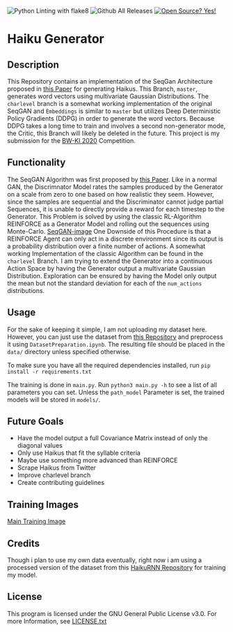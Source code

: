 ![Python Linting with flake8](https://github.com/Wuelle/hAIku_generator/workflows/Python%20Linting%20with%20flake8/badge.svg)
![Github All Releases](https://img.shields.io/github/downloads/Wuelle/BW-KI-2020/total.svg)
[![Open Source? Yes!](https://badgen.net/badge/Open%20Source%20%3F/Yes%21/blue?icon=github)](https://github.com/Naereen/badges/)
# Haiku Generator
## Description
This Repository contains an implementation of the SeqGan Architecture proposed in [this Paper](https://arxiv.org/pdf/1609.05473.pdf) for generating Haikus. This Branch, `master`, generates word vectors using multivariate Gaussian Distributions.
The `charlevel` branch is a somewhat working implementation of the original SeqGAN and `Èmbeddings` is similar to `master` but
utilizes Deep Deterministic Policy Gradients (DDPG) in order to generate the word vectors. Because DDPG takes a long time to train
and involves a second non-generator mode, the Critic, this Branch will likely be deleted in the future.
This project is my submission for the [BW-KI 2020](https://bw-ki.de/) Competition.

## Functionality
The SeqGAN Algorithm was first proposed by [this Paper](https://arxiv.org/pdf/1609.05473.pdf). Like in a normal GAN, the Discrimnator Model 
rates the samples produced by the Generator on a scale from zero to one based on how realistic they seem. However, since the samples are
sequential and the Discriminator cannot judge partial Sequences, it is unable to directly provide a reward for each timestep to the Generator.
This Problem is solved by using the classic RL-Algorithm REINFORCE as a Generator Model and rolling out the sequences using Monte-Carlo.
[SeqGAN-image](https://www.researchgate.net/publication/325709720/figure/fig1/AS:636539755302912@1528774312038/An-illustration-of-SeqGAN-for-text-generation-27-Compared-to-one-step-generation-of.png)
One Downside of this Procedure is that a REINFORCE Agent can only act in a discrete environment since its output is a probability distribution over a 
finite number of actions. A somewhat working Implementation of the classic Algorithm can be found in the `charlevel` Branch. I am trying to extend the
Generator into a continuous Action Space by having the Generator output a multivariate Gaussian Distribution. Exploration can be ensured
by having the Model only output the mean but not the standard deviation for each of the `num_actions` distributions.


## Usage
For the sake of keeping it simple, I am not uploading my dataset here. However, you can just use the dataset from
[this Repository](https://github.com/docmarionum1/haikurnn) and preprocess it using
`DatasetPreparation.ipynb`. The resulting file should be placed in the `data/` directory unless specified otherwise.

To make sure you have all the required dependencies installed, run `pip install -r requirements.txt`

The training is done in `main.py`. Run `python3 main.py -h` to see a list of all parameters you can set.
Unless the `path_model` Parameter is set, the trained models will be stored in `models/`.

## Future Goals
* Have the model output a full Covariance Matrix instead of only the diagonal values
* Only use Haikus that fit the syllable criteria
* Maybe use something more advanced than REINFORCE
* Scrape Haikus from Twitter
* Improve charlevel branch
* Create contributing guidelines

## Training Images
[Main Training Image](https://github.com/Wuelle/hAIku_generator/blob/master/training_img/main.png)

## Credits
Though i plan to use my own data eventually, right now i am using a processed version of the dataset from
this [HaikuRNN Repository](https://github.com/docmarionum1/haikurnn) for training my model.

## License
This program is licensed under the GNU General Public License v3.0. For more Information, see
[LICENSE.txt](https://github.com/Wuelle/BW-KI-2020/blob/Embeddings/LICENSE.txt)

